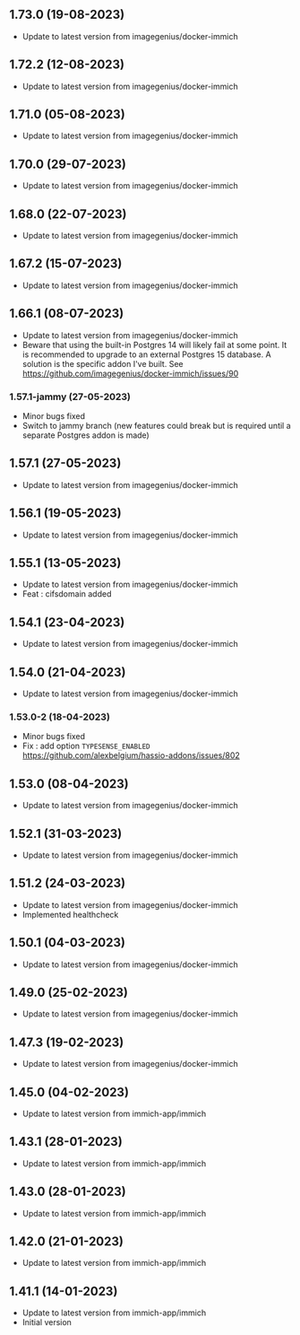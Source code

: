 
## 1.73.0 (19-08-2023)
- Update to latest version from imagegenius/docker-immich

## 1.72.2 (12-08-2023)
- Update to latest version from imagegenius/docker-immich

## 1.71.0 (05-08-2023)
- Update to latest version from imagegenius/docker-immich

## 1.70.0 (29-07-2023)
- Update to latest version from imagegenius/docker-immich

## 1.68.0 (22-07-2023)
- Update to latest version from imagegenius/docker-immich

## 1.67.2 (15-07-2023)
- Update to latest version from imagegenius/docker-immich

## 1.66.1 (08-07-2023)
- Update to latest version from imagegenius/docker-immich
- Beware that using the built-in Postgres 14 will likely fail at some point. It is recommended to upgrade to an external Postgres 15 database. A solution is the specific addon I've built. See https://github.com/imagegenius/docker-immich/issues/90

### 1.57.1-jammy (27-05-2023)
- Minor bugs fixed
- Switch to jammy branch (new features could break but is required until a separate Postgres addon is made)

## 1.57.1 (27-05-2023)
- Update to latest version from imagegenius/docker-immich

## 1.56.1 (19-05-2023)
- Update to latest version from imagegenius/docker-immich

## 1.55.1 (13-05-2023)
- Update to latest version from imagegenius/docker-immich
- Feat : cifsdomain added

## 1.54.1 (23-04-2023)

- Update to latest version from imagegenius/docker-immich

## 1.54.0 (21-04-2023)

- Update to latest version from imagegenius/docker-immich

### 1.53.0-2 (18-04-2023)

- Minor bugs fixed
- Fix : add option `TYPESENSE_ENABLED` https://github.com/alexbelgium/hassio-addons/issues/802

## 1.53.0 (08-04-2023)

- Update to latest version from imagegenius/docker-immich

## 1.52.1 (31-03-2023)

- Update to latest version from imagegenius/docker-immich

## 1.51.2 (24-03-2023)

- Update to latest version from imagegenius/docker-immich
- Implemented healthcheck

## 1.50.1 (04-03-2023)

- Update to latest version from imagegenius/docker-immich

## 1.49.0 (25-02-2023)

- Update to latest version from imagegenius/docker-immich

## 1.47.3 (19-02-2023)

- Update to latest version from imagegenius/docker-immich

## 1.45.0 (04-02-2023)

- Update to latest version from immich-app/immich

## 1.43.1 (28-01-2023)

- Update to latest version from immich-app/immich

## 1.43.0 (28-01-2023)

- Update to latest version from immich-app/immich

## 1.42.0 (21-01-2023)

- Update to latest version from immich-app/immich

## 1.41.1 (14-01-2023)

- Update to latest version from immich-app/immich
- Initial version
